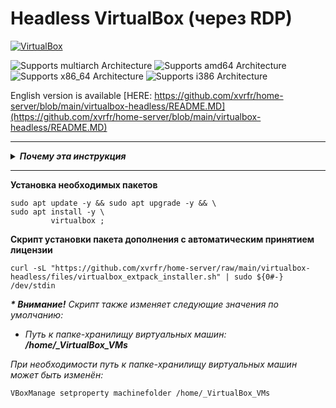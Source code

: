 # Headless VirtualBox (через RDP)

[![VirtualBox][virtualbox-shield]](https://www.virtualbox.org/)

![Supports multiarch Architecture][multiarch-shield] ![Supports amd64 Architecture][amd64-shield] ![Supports x86_64 Architecture][x86_64-shield] ![Supports i386 Architecture][i386-shield]


[multiarch-shield]: https://img.shields.io/badge/multiarch-yes-green.svg
[amd64-shield]: https://img.shields.io/badge/amd64-yes-green.svg
[x86_64-shield]: https://img.shields.io/badge/x86__64-yes-green.svg
[i386-shield]: https://img.shields.io/badge/i386-yes-green.svg
[virtualbox-shield]: https://img.shields.io/badge/virtualbox-%23183A61.svg?&style=for-the-badge&logo=virtualbox&logoColor=white

English version is available [HERE: https://github.com/xvrfr/home-server/blob/main/virtualbox-headless/README.MD](https://github.com/xvrfr/home-server/blob/main/virtualbox-headless/README.MD)

---

<details><summary><b><i>Почему эта инструкция </i></b>
</summary><br />

VirtualBox (Oracle VM VirtualBox) — программный продукт виртуализации для операционных систем Windows, Linux, FreeBSD, macOS, Solaris/OpenSolaris, ReactOS, DOS и других.

Устанавливаемый поверх неё дополнительный пакет, обеспечивающий поддержку устройств USB 2.0 и 3.0, протокол удалённого рабочего стола (RDP), шифрование накопителя, загрузку с NVMe и по PXE, распространяется под особой лицензией PUEL («для личного использования и ознакомления»).

Для принятия лицензии, её текст будет выведен на экран во время установки, что не всегда приемлемо при выполнении скриптов автоматизации и установки на «безголовые» сервера.

Вышеописанное осложняется необходимостью повторять обновление дополнения при каждом обновлении самого VirtualBox.

</details>

---

__Установка необходимых пакетов__
```Shell
sudo apt update -y && sudo apt upgrade -y && \
sudo apt install -y \
         virtualbox ;
```
__Скрипт установки пакета дополнения с автоматическим принятием лицензии__
```Shell
curl -sL "https://github.com/xvrfr/home-server/raw/main/virtualbox-headless/files/virtualbox_extpack_installer.sh" | sudo ${0#-} /dev/stdin
```
___* Внимание!___ _Скрипт также изменяет следующие значения по умолчанию:_
- _Путь к папке-хранилищу виртуальных машин:_ ___/home/\_VirtualBox_VMs___

_При необходимости путь к папке-хранилищу виртуальных машин может быть изменён:_
```Shell
VBoxManage setproperty machinefolder /home/_VirtualBox_VMs
```

















